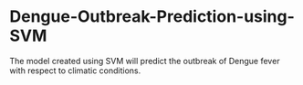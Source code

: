 # Dengue-Outbreak-Prediction-using-SVM
The model created using SVM will predict the outbreak of Dengue fever with respect to climatic conditions.
